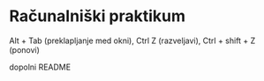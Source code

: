 # Računalniški praktikum
Alt + Tab (preklapljanje med okni), Ctrl Z (razveljavi), Ctrl + shift + Z (ponovi)




dopolni README
